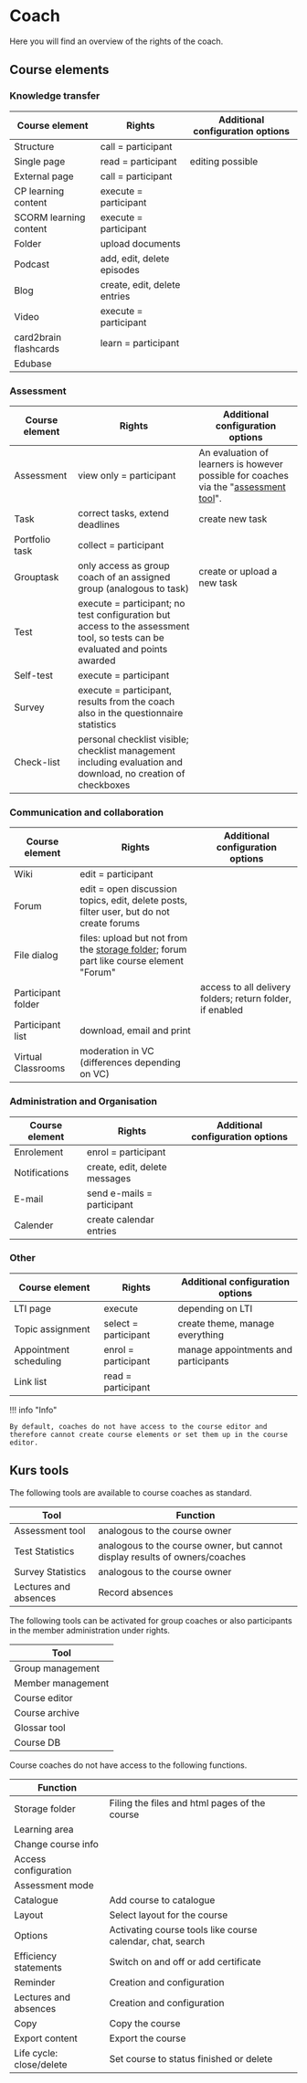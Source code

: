 # Coach

Here you will find an overview of the rights of the coach.

## Course elements
  
### Knowledge transfer  
  
| Course element        | Rights                      | Additional configuration options |
| --------------------- | --------------------------- | -------------------------------- |
| Structure             | call = participant          |                                  |
| Single page           | read = participant          | editing possible                 |
| External page         | call = participant          |                                  |
| CP learning content   | execute = participant       |                                  |
| SCORM learning content| execute = participant       |                                  |
| Folder                | upload documents            |                                  |
| Podcast               | add, edit, delete episodes  |                                  |
| Blog                  | create, edit, delete entries|                                  |
| Video                 | execute = participant       |                                  |
| card2brain flashcards | learn = participant         |                                  |
| Edubase               |                             |                                  |
  
  
### Assessment  
  
| Course element | Rights                      | Additional configuration options |
| -------------- | --------------------------- | -------------------------------- |
| Assessment     | view only = participant                  | An evaluation of learners is however possible for coaches via the "[assessment tool](../course_operation/Assessment_of_learners.md)". |
| Task           | correct tasks, extend deadlines                                                                                              | create new task             |
| Portfolio task | collect = participant                                                                                                        |                             |
| Grouptask      | only access as group coach of an assigned group (analogous to task)                                                          | create or upload a new task |
| Test           | execute = participant; no test configuration but access to the assessment tool, so tests can be evaluated and points awarded |                             |
| Self-test      | execute = participant                                                                                                        |                             |
| Survey         | execute = participant, results from the coach also in the questionnaire statistics                                           |                             |
| Check-list     | personal checklist visible; checklist management including evaluation and download, no creation of checkboxes                |                             |
  
  
### Communication and collaboration  
  
| Course element | Rights                      | Additional configuration options |
| -------------- | --------------------------- | -------------------------------- |
| Wiki| edit = participant|  | 
| Forum| edit = open discussion topics, edit, delete posts, filter user, but do not create forums |  | 
| File dialog | files: upload but not from the [storage folder](../course_operation/Storage_folder.md); forum part like course element "Forum" |  | 
| Participant folder |   | access to all delivery folders; return folder, if enabled  | 
| Participant list| download, email and print|  | 
| Virtual Classrooms| moderation in VC (differences depending on VC)|  | 
  
  
### Administration and Organisation  

| Course element | Rights                      | Additional configuration options |
| -------------- | --------------------------- | -------------------------------- |  
| Enrolement | enrol = participant|  | 
| Notifications | create, edit, delete messages|  | 
| E-mail | send e-mails = participant|  | 
| Calender | create calendar entries|  | 
  
  
### Other  

| Course element | Rights                      | Additional configuration options |
| -------------- | --------------------------- | -------------------------------- |  
| LTI page| execute | depending on LTI  |  | 
| Topic assignment | select = participant | create theme, manage everything |  
| Appointment scheduling | enrol = participant | manage appointments and participants |  
| Link list | read = participant |   | 

!!! info "Info"

    By default, coaches do not have access to the course editor and therefore cannot create course elements or set them up in the course editor.

## Kurs tools

The following tools are available to course coaches as standard.

| Tool | Function  |  
| --- | --- | 
| Assessment tool| analogous to the course owner |  
| Test Statistics| analogous to the course owner, but cannot display results of owners/coaches |  
| Survey Statistics| analogous to the course owner |  
| Lectures and absences| Record absences  | 
  
The following tools can be activated for group coaches or also participants in the member administration under rights.

| Tool  | 
| --- | 
| Group management  | 
| Member management  | 
| Course editor  | 
| Course archive  |  
| Glossar tool  | 
| Course DB  | 
  
Course coaches do not have access to the following functions.

| Function |  |  
| --- | --- | 
| Storage folder | Filing the files and html pages of the course  | 
| Learning area |  | 
| Change course info |  | 
| Access configuration |    | 
| Assessment mode |   |  
| Catalogue | Add course to catalogue |   
| Layout | Select layout for the course  | 
| Options | Activating course tools like course calendar, chat, search  | 
| Efficiency statements | Switch on and off or add certificate  | 
| Reminder | Creation and configuration  | 
| Lectures and absences | Creation and configuration  
| Copy | Copy the course  | 
| Export content | Export the course |  
| Life cycle: close/delete | Set course to status finished or delete  | 
  

  

